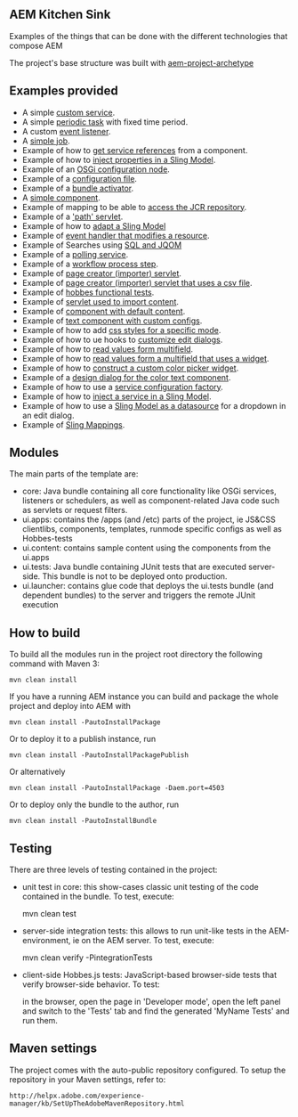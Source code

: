 ## AEM Kitchen Sink
Examples of the things that can be done with the different technologies that compose AEM

The project's base structure was built with [aem-project-archetype](https://github.com/Adobe-Marketing-Cloud/aem-project-archetype)

## Examples provided

* A simple [custom service](https://github.com/magma-labs/aem-kitchensink/commit/9836a1befa9e98a9e2932405d6d7e7eeb7b2346b).
* A simple [periodic task](https://github.com/magma-labs/aem-kitchensink/commit/2564a33fb025086b7c85aa635d86e39a165bdf8c) with fixed time period.
* A custom [event listener](https://github.com/magma-labs/aem-kitchensink/commit/5d12b828b91a5b79c948366e42c1908d6b5d8b02).
* A [simple job](https://github.com/magma-labs/aem-kitchensink/commit/fca6c4d50df9f54e40bc6a23c3a4a2171fc17eaa).
* Example of how to [get service references](https://github.com/magma-labs/aem-kitchensink/commit/a05c401ddeb19558605cf6a7f2a777b76bfd97f2) from a component.
* Example of how to [inject properties in a Sling Model](https://github.com/magma-labs/aem-kitchensink/commit/f871b084e5a59e619ee9add659db970675b8e659).
* Example of an [OSGi configuration node](https://github.com/magma-labs/aem-kitchensink/commit/2d33dee421a284e79ddeff66e62680e3122fc1cc).
* Example of a [configuration file](https://github.com/magma-labs/aem-kitchensink/commit/73d8f496df3698b1dbd830397daf40c87f46dc4c).
* Example of a [bundle activator](https://github.com/magma-labs/aem-kitchensink/commit/51fa1c0976c0104daaa327247494ec507153910c).
* A [simple component](https://github.com/magma-labs/aem-kitchensink/commit/30e7ddf1426d304899fa716a47caf946f32621d0).
* Example of mapping to be able to [access the JCR repository](https://github.com/magma-labs/aem-kitchensink/commit/91340d9b371a0851f496519632b0d194e58516ce).
* Example of a ['path' servlet](https://github.com/magma-labs/aem-kitchensink/commit/9c6e9ca12e8c6e6690ca68264e9fcb59394aab97).
* Example of how to [adapt a Sling Model](https://github.com/magma-labs/aem-kitchensink/commit/d0872cfe05f571a96e5c5334988cfb9ab8894cb6)
* Example of [event handler that modifies a resource](https://github.com/magma-labs/aem-kitchensink/commit/1b16ef071372e1ae1af359f31e9ef4fa820b0b22).
* Example of Searches using [SQL and JQOM](https://github.com/magma-labs/aem-kitchensink/commit/e552139195cd50d825fe028e153d95bfba04469e)
* Example of a [polling service](https://github.com/magma-labs/aem-kitchensink/commit/57f00658d7f9dfb16a9d24881a370ae3b9fd3180).
* Example of a [workflow process step](https://github.com/magma-labs/aem-kitchensink/commit/7784feb7e9b54de08a4b425d1860cb2aedbb84c5).
* Example of [page creator (importer) servlet](https://github.com/magma-labs/aem-kitchensink/commit/ac74dee55c9b0cea5e70b3822f1ae2cff3738a04).
* Example of [page creator (importer) servlet that uses a csv file](https://github.com/magma-labs/aem-kitchensink/commit/0117a5cb1383fbda720b4e5df8e1ba75558967d3).
* Example of [hobbes functional tests](https://github.com/magma-labs/aem-kitchensink/commit/02a163e6f51351c78afca2a95a786a87ea9244cd).
* Example of [servlet used to import content](https://github.com/magma-labs/aem-kitchensink/commit/e6197b59080c18ce62de59e88d69c605c648456f).
* Example of [component with default content](https://github.com/magma-labs/aem-kitchensink/commit/1cad10b1e2752d0367a83983776657b961958287).
* Example of [text component with custom configs](https://github.com/magma-labs/aem-kitchensink/commit/a5aa9217af8c279fd7387dc384f18f3a2f36621f).
* Example of how to add [css styles for a specific mode](https://github.com/magma-labs/aem-kitchensink/commit/ae6b2e57932260f6ba49c327d4a18a391891862e).
* Example of how to ue hooks to [customize edit dialogs](https://github.com/magma-labs/aem-kitchensink/commit/d0092b6458ac8b0b08efc49fdf5e24e5101f923a).
* Example of how to [read values form multifield](https://github.com/magma-labs/aem-kitchensink/commit/eb86974c6b7682274c88ec841596e3a363b5f62c).
* Example of how to [read values form a multifield that uses a widget](https://github.com/magma-labs/aem-kitchensink/commit/edb1c52cad2abacea747cfe94d2899a1c5547daa).
* Example of how to [construct a custom color picker widget](https://github.com/magma-labs/aem-kitchensink/commit/7e43b4640af91cd9d33f1753333ede85cea3e6b8).
* Example of a [design dialog for the color text component](https://github.com/magma-labs/aem-kitchensink/commit/a1c5ffe367a4efba45480b67c369b861ee68d6ef).
* Example of how to use a [service configuration factory](https://github.com/magma-labs/aem-kitchensink/commit/a05f2bd8a3d1015516b3aa2cb8f0a21a09459c02).
* Example of how to [inject a service in a Sling Model](https://github.com/magma-labs/aem-kitchensink/commit/d37bea84c43b473bf0da68a58eafba467325a3ab).
* Example of how to use a [Sling Model as a datasource](https://github.com/magma-labs/aem-kitchensink/commit/23dbc403f719ea7ce37ef162bfb2d2225793149c) for a dropdown in an edit dialog.
* Example of [Sling Mappings](https://github.com/magma-labs/aem-kitchensink/commit/3b39b7cc1b8f749a70101ac59f6c7b1f854da66d).

## Modules

The main parts of the template are:

* core: Java bundle containing all core functionality like OSGi services, listeners or schedulers, as well as component-related Java code such as servlets or request filters.
* ui.apps: contains the /apps (and /etc) parts of the project, ie JS&CSS clientlibs, components, templates, runmode specific configs as well as Hobbes-tests
* ui.content: contains sample content using the components from the ui.apps
* ui.tests: Java bundle containing JUnit tests that are executed server-side. This bundle is not to be deployed onto production.
* ui.launcher: contains glue code that deploys the ui.tests bundle (and dependent bundles) to the server and triggers the remote JUnit execution

## How to build

To build all the modules run in the project root directory the following command with Maven 3:

    mvn clean install

If you have a running AEM instance you can build and package the whole project and deploy into AEM with  

    mvn clean install -PautoInstallPackage
    
Or to deploy it to a publish instance, run

    mvn clean install -PautoInstallPackagePublish
    
Or alternatively

    mvn clean install -PautoInstallPackage -Daem.port=4503

Or to deploy only the bundle to the author, run

    mvn clean install -PautoInstallBundle

## Testing

There are three levels of testing contained in the project:

* unit test in core: this show-cases classic unit testing of the code contained in the bundle. To test, execute:

    mvn clean test

* server-side integration tests: this allows to run unit-like tests in the AEM-environment, ie on the AEM server. To test, execute:

    mvn clean verify -PintegrationTests

* client-side Hobbes.js tests: JavaScript-based browser-side tests that verify browser-side behavior. To test:

    in the browser, open the page in 'Developer mode', open the left panel and switch to the 'Tests' tab and find the generated 'MyName Tests' and run them.


## Maven settings

The project comes with the auto-public repository configured. To setup the repository in your Maven settings, refer to:

    http://helpx.adobe.com/experience-manager/kb/SetUpTheAdobeMavenRepository.html

